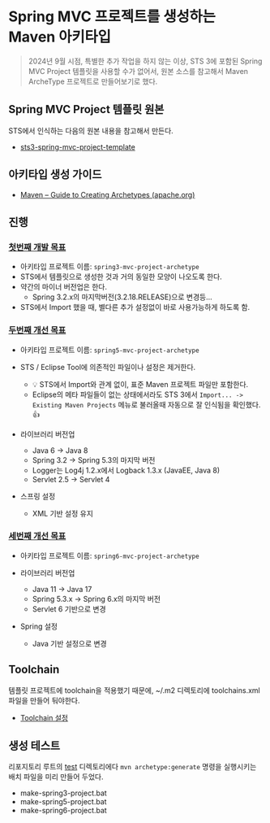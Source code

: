 # Spring MVC 프로젝트를 생성하는 Maven 아키타입

> 2024년 9월 시점, 특별한 추가 작업을 하지 않는 이상, STS 3에 포함된 Spring MVC Project 템플릿을 사용할 수가 없어서, 원본 소스를 참고해서 Maven ArcheType 프로젝트로 만들어보기로 했다.



## Spring MVC Project 템플릿 원본

STS에서 인식하는 다음의 원본 내용을 참고해서 만든다.

* [sts3-spring-mvc-project-template](sts3-spring-mvc-project-template)



## 아키타입 생성 가이드

* [Maven – Guide to Creating Archetypes (apache.org)](https://maven.apache.org/guides/mini/guide-creating-archetypes.html)



## 진행

### [첫번째 개발 목표](./archetypes/spring3-mvc-project-archetype)

* 아키타입 프로젝트 이름: `spring3-mvc-project-archetype`
* STS에서 템플릿으로 생성한 것과 거의 동일한 모양이 나오도록 한다.
* 약간의 마이너 버전업은 한다. 
  * Spring 3.2.x의 마지막버전(3.2.18.RELEASE)으로 변경등...
* STS에서 Import 했을 때, 별다른 추가 설정없이 바로 사용가능하게 하도록 함.




### [두번째 개선 목표](./archetypes/spring5-mvc-project-archetype)

* 아키타입 프로젝트 이름: `spring5-mvc-project-archetype`

* STS / Eclipse Tool에 의존적인 파일이나 설정은 제거한다.

  * 💡 STS에서 Import와 관계 없이, 표준 Maven 프로젝트 파일만 포함한다.
  * Eclipse의 메타 파일들이 없는 상태에서라도 STS 3에서 `Import... -> Existing Maven Projects` 메뉴로 불러올때 자동으로 잘 인식됨을 확인했다. 👍

* 라이브러리 버전업
  * Java 6 -> Java 8
  * Spring 3.2 -> Spring 5.3의 마지막 버전
  * Logger는 Log4j 1.2.x에서 Logback 1.3.x (JavaEE, Java 8)
  * Servlet 2.5 -> Servlet 4

* 스프링 설정
  * XML 기반 설정 유지




### [세번째 개선 목표](./archetypes/spring6-mvc-project-archetype)

* 아키타입 프로젝트 이름: `spring6-mvc-project-archetype`
* 라이브러리 버전업
  * Java 11 -> Java 17
  * Spring 5.3.x -> Spring 6.x의 마지막 버전
  * Servlet 6 기반으로 변경

* Spring 설정
  * Java 기반 설정으로 변경



## Toolchain

템플릿 프로젝트에 toolchain을 적용했기 때문에, ~/.m2 디렉토리에 toolchains.xml 파일을 만들어 둬야한다.

* [Toolchain 설정](toolchain-setting.md)










## 생성 테스트

리포지토리 루트의 [test](test) 디렉토리에다 `mvn archetype:generate` 명령을 실행시키는 배치 파일을 미리 만들어 두었다.

* make-spring3-project.bat
* make-spring5-project.bat
* make-spring6-project.bat
